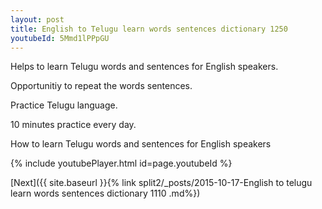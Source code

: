 ```yaml
---
layout: post
title: English to Telugu learn words sentences dictionary 1250 
youtubeId: 5Mmd1lPPpGU
---
```

 
 
Helps to learn Telugu words and sentences for English speakers.

Opportunitiy to repeat the words sentences. 

Practice Telugu language. 
 
10 minutes practice every day. 
 
How to learn Telugu words and sentences for English speakers 
 
{% include youtubePlayer.html id=page.youtubeId %}
 
 
[Next]({{ site.baseurl }}{% link  split2/_posts/2015-10-17-English to telugu learn words sentences dictionary 1110 .md%})
 
